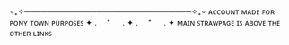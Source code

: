 ∘₊✧──────────────────────────────✧₊∘
ᴀᴄᴄᴏᴜɴᴛ ᴍᴀᴅᴇ ꜰᴏʀ ᴘᴏɴʏ ᴛᴏᴡɴ ᴘᴜʀᴘᴏꜱᴇꜱ
✦ . 　⁺ 　 . ✦ . 　⁺ 　 . ✦
ᴍᴀɪɴ ꜱᴛʀᴀᴡᴘᴀɢᴇ ɪꜱ ᴀʙᴏᴠᴇ ᴛʜᴇ ᴏᴛʜᴇʀ ʟɪɴᴋꜱ
